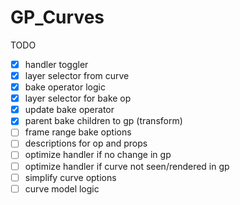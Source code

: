 # GP_Curves

TODO  
- [x] handler toggler
- [x] layer selector from curve
- [x] bake operator logic
- [x] layer selector for bake op
- [x] update bake operator
- [x] parent bake children to gp (transform)
- [ ] frame range bake options
- [ ] descriptions for op and props
- [ ] optimize handler if no change in gp
- [ ] optimize handler if curve not seen/rendered in gp
- [ ] simplify curve options
- [ ] curve model logic